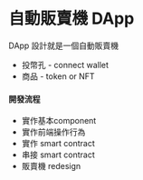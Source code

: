 # 自動販賣機 DApp

DApp 設計就是一個自動販賣機

- 投幣孔 - connect wallet
- 商品 - token or NFT

#### 開發流程

- 實作基本component
- 實作前端操作行為
- 實作 smart contract
- 串接 smart contract
- 販賣機 redesign
